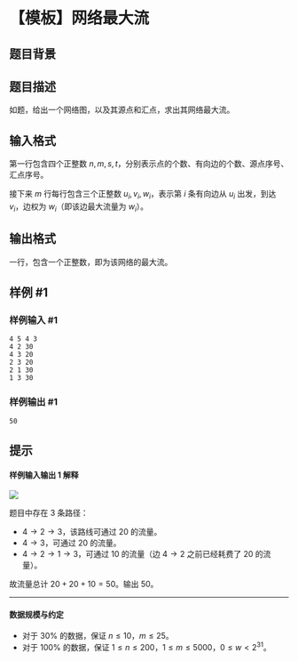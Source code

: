 # 【模板】网络最大流

## 题目背景



## 题目描述

如题，给出一个网络图，以及其源点和汇点，求出其网络最大流。


## 输入格式

第一行包含四个正整数 $n,m,s,t$，分别表示点的个数、有向边的个数、源点序号、汇点序号。

接下来 $m$ 行每行包含三个正整数 $u_i,v_i,w_i$，表示第 $i$ 条有向边从 $u_i$ 出发，到达 $v_i$，边权为 $w_i$（即该边最大流量为 $w_i$）。

## 输出格式

一行，包含一个正整数，即为该网络的最大流。


## 样例 #1

### 样例输入 #1
```
4 5 4 3
4 2 30
4 3 20
2 3 20
2 1 30
1 3 30
```

### 样例输出 #1

```
50
```

## 提示

#### 样例输入输出 1 解释

 ![](https://cdn.luogu.com.cn/upload/pic/2262.png) 

题目中存在 $3$ 条路径：

- $4\to 2\to 3$，该路线可通过 $20$ 的流量。
- $4\to 3$，可通过 $20$ 的流量。
- $4\to 2\to 1\to 3$，可通过 $10$ 的流量（边 $4\to 2$ 之前已经耗费了 $20$ 的流量）。

故流量总计 $20+20+10=50$。输出 $50$。

---

#### 数据规模与约定

- 对于 $30\%$ 的数据，保证 $n\leq10$，$m\leq25$。
- 对于 $100\%$ 的数据，保证 $1 \leq n\leq200$，$1 \leq m\leq 5000$，$0 \leq w\lt 2^{31}$。

